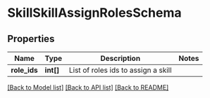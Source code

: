 # SkillSkillAssignRolesSchema

## Properties
Name | Type | Description | Notes
------------ | ------------- | ------------- | -------------
**role_ids** | **int[]** | List of roles ids to assign a skill | 

[[Back to Model list]](../README.md#documentation-for-models) [[Back to API list]](../README.md#documentation-for-api-endpoints) [[Back to README]](../README.md)


